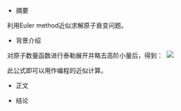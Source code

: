* 摘要

  利用Euler method近似求解原子衰变问题。
* 背景介绍

  对原子数量函数进行泰勒展开并略去高阶小量后，得到：
  <img src="http://www.forkosh.com/mathtex.cgi?\ Nu(t+\Delta t)\approx Nu(t)+\frac{dNu}{dt}\Delta t">

  此公式即可以用作编程的近似计算。
* 正文

* 结论
